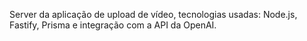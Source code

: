 Server da aplicação de upload de vídeo, tecnologias usadas: Node.js, Fastify, Prisma e integração com a API da OpenAI.
